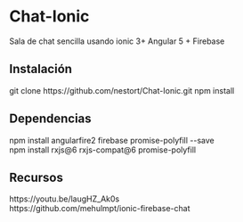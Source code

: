 # Chat-Ionic
<p>
  Sala de chat sencilla usando ionic 3+ Angular 5 + Firebase 
</p>
<h2>Instalación</h2>
git clone https://github.com/nestort/Chat-Ionic.git
npm install

<h2>Dependencias</h2> 
<p>
npm install angularfire2 firebase promise-polyfill --save</br>
npm install rxjs@6 rxjs-compat@6 promise-polyfill 
<p>
  
<h2>Recursos</h2>
<p>
https://youtu.be/laugHZ_Ak0s</br>
https://github.com/mehulmpt/ionic-firebase-chat
</p>
